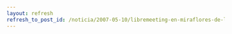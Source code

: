 ```yaml
---
layout: refresh
refresh_to_post_id: /noticia/2007-05-10/libremeeting-en-miraflores-de-la-sierra-madrid
---
```

